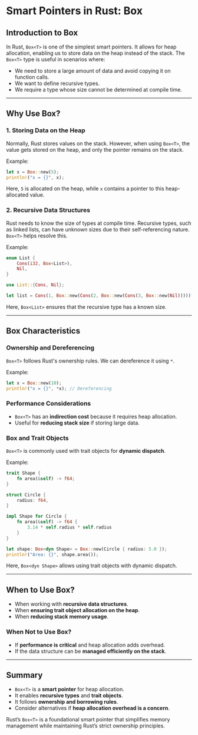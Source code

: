 # Smart Pointers in Rust: Box<T>

## Introduction to Box<T>

In Rust, `Box<T>` is one of the simplest smart pointers. It allows for heap allocation, enabling us to store data on the heap instead of the stack. The `Box<T>` type is useful in scenarios where:

- We need to store a large amount of data and avoid copying it on function calls.
- We want to define recursive types.
- We require a type whose size cannot be determined at compile time.

---

## Why Use Box<T>?

### 1. Storing Data on the Heap
Normally, Rust stores values on the stack. However, when using `Box<T>`, the value gets stored on the heap, and only the pointer remains on the stack.

Example:
```rust
let x = Box::new(5);
println!("x = {}", x);
```
Here, `5` is allocated on the heap, while `x` contains a pointer to this heap-allocated value.

### 2. Recursive Data Structures
Rust needs to know the size of types at compile time. Recursive types, such as linked lists, can have unknown sizes due to their self-referencing nature. `Box<T>` helps resolve this.

Example:
```rust
enum List {
    Cons(i32, Box<List>),
    Nil,
}

use List::{Cons, Nil};

let list = Cons(1, Box::new(Cons(2, Box::new(Cons(3, Box::new(Nil))))));
```
Here, `Box<List>` ensures that the recursive type has a known size.

---

## Box<T> Characteristics

### Ownership and Dereferencing
`Box<T>` follows Rust's ownership rules. We can dereference it using `*`.

Example:
```rust
let x = Box::new(10);
println!("x = {}", *x); // Dereferencing
```

### Performance Considerations
- `Box<T>` has an **indirection cost** because it requires heap allocation.
- Useful for **reducing stack size** if storing large data.

### Box<T> and Trait Objects
`Box<T>` is commonly used with trait objects for **dynamic dispatch**.

Example:
```rust
trait Shape {
    fn area(&self) -> f64;
}

struct Circle {
    radius: f64,
}

impl Shape for Circle {
    fn area(&self) -> f64 {
        3.14 * self.radius * self.radius
    }
}

let shape: Box<dyn Shape> = Box::new(Circle { radius: 5.0 });
println!("Area: {}", shape.area());
```
Here, `Box<dyn Shape>` allows using trait objects with dynamic dispatch.

---

## When to Use Box<T>?
- When working with **recursive data structures**.
- When **ensuring trait object allocation on the heap**.
- When **reducing stack memory usage**.

### When Not to Use Box<T>?
- If **performance is critical** and heap allocation adds overhead.
- If the data structure can be **managed efficiently on the stack**.

---

## Summary
- `Box<T>` is a **smart pointer** for heap allocation.
- It enables **recursive types** and **trait objects**.
- It follows **ownership and borrowing rules**.
- Consider alternatives if **heap allocation overhead is a concern**.

Rust’s `Box<T>` is a foundational smart pointer that simplifies memory management while maintaining Rust’s strict ownership principles.
